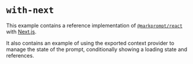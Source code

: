 # `with-next`

This example contains a reference implementation of [`@markprompt/react`](../../packages/react/README.md) with [Next.js](https://nextjs.org).

It also contains an example of using the exported context provider to manage the state of the prompt, conditionally showing a loading state and references.
